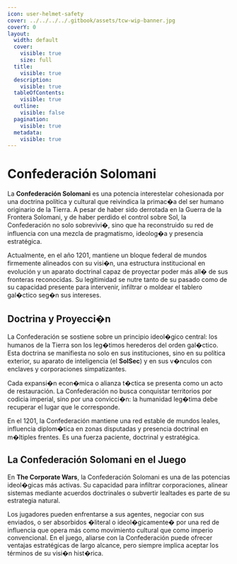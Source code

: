 ```yaml
---
icon: user-helmet-safety
cover: ../../../../.gitbook/assets/tcw-wip-banner.jpg
coverY: 0
layout:
  width: default
  cover:
    visible: true
    size: full
  title:
    visible: true
  description:
    visible: true
  tableOfContents:
    visible: true
  outline:
    visible: false
  pagination:
    visible: true
  metadata:
    visible: true
---
```


# Confederación Solomani

La **Confederación Solomani** es una potencia interestelar cohesionada por una doctrina política y cultural que reivindica la primac�a del ser humano originario de la Tierra. A pesar de haber sido derrotada en la Guerra de la Frontera Solomani, y de haber perdido el control sobre Sol, la Confederación no solo sobrevivi�, sino que ha reconstruido su red de influencia con una mezcla de pragmatismo, ideolog�a y presencia estratégica.

Actualmente, en el año 1201, mantiene un bloque federal de mundos firmemente alineados con su visi�n, una estructura institucional en evolución y un aparato doctrinal capaz de proyectar poder más all� de sus fronteras reconocidas. Su legitimidad se nutre tanto de su pasado como de su capacidad presente para intervenir, infiltrar o moldear el tablero gal�ctico seg�n sus intereses.

## Doctrina y Proyecci�n

La Confederación se sostiene sobre un principio ideol�gico central: los humanos de la Tierra son los leg�timos herederos del orden gal�ctico. Esta doctrina se manifiesta no solo en sus instituciones, sino en su política exterior, su aparato de inteligencia (el **SolSec**) y en sus v�nculos con enclaves y corporaciones simpatizantes.

Cada expansi�n econ�mica o alianza t�ctica se presenta como un acto de restauración. La Confederación no busca conquistar territorios por codicia imperial, sino por una convicci�n: la humanidad leg�tima debe recuperar el lugar que le corresponde.

En el 1201, la Confederación mantiene una red estable de mundos leales, influencia diplom�tica en zonas disputadas y presencia doctrinal en m�ltiples frentes. Es una fuerza paciente, doctrinal y estratégica.

## La Confederación Solomani en el Juego

En **The Corporate Wars**, la Confederación Solomani es una de las potencias ideol�gicas más activas. Su capacidad para infiltrar corporaciones, alinear sistemas mediante acuerdos doctrinales o subvertir lealtades es parte de su estrategia natural.

Los jugadores pueden enfrentarse a sus agentes, negociar con sus enviados, o ser absorbidos �literal o ideol�gicamente� por una red de influencia que opera más como movimiento cultural que como imperio convencional. En el juego, aliarse con la Confederación puede ofrecer ventajas estratégicas de largo alcance, pero siempre implica aceptar los términos de su visi�n hist�rica.
